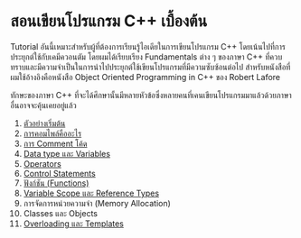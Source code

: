 # สอนเขียนโปรแกรม C++ เบื้องต้น

Tutorial อันนี้เหมาะสำหรับผู้ที่ต้องการเรียนรู้ไอเดียในการเขียนโปรแกรม C++ โดยเน้นไปที่การประยุกต์ใช้กับเคมีควอนตัม
โดยผมได้เรียบเรียง Fundamentals ต่าง ๆ ของภาษา C++ ที่ควบทราบและมีความจำเป็นในการนำไปประยุกต์ใช้เขียนโปรแกรมที่มีความซับซ้อนต่อไป
สำหรับหนังสือที่ผมใช้อ้างอิงคือหนังสือ Object Oriented Programming in C++ ของ Robert Lafore

ทักษะของภาษา C++ ที่จะได้ศึกษานั้นมีหลายหัวข้อซึ่งหลายคนที่เคนเขียนโปรแกรมมาแล้วด้วยภาษาอื่นอาจจะคุ้นเคยอยู่แล้ว

1. [ตัวอย่างเริ่มต้น](1-initial-example.md)
2. [การคอมไพล์คืออะไร](2-compilation.md)
3. [การ Comment โค้ด](3-comment.md)
4. [Data type และ Variables](4-data-variable-types.md)
5. [Operators](5-operators.md)
6. [Control Statements](6-control-statements.md)
7. [ฟังก์ชัน (Functions)](7-functions.md)
8. [Variable Scope และ Reference Types](8-variable-scope-references.md)
9. การจัดการหน่วยความจำ (Memory Allocation)
10. Classes และ Objects
11. [Overloading และ Templates](11-overloading-templates.md)
